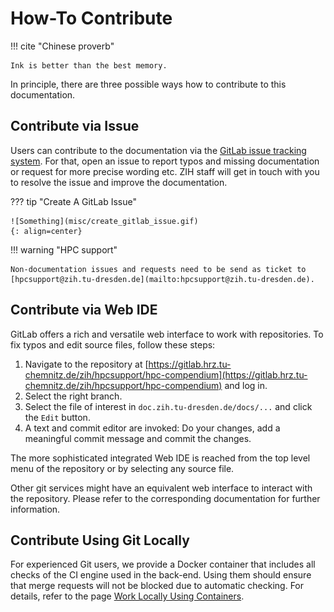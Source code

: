 # How-To Contribute

!!! cite "Chinese proverb"

    Ink is better than the best memory.

In principle, there are three possible ways how to contribute to this documentation.

## Contribute via Issue

Users can contribute to the documentation via the
[GitLab issue tracking system](https://gitlab.hrz.tu-chemnitz.de/zih/hpcsupport/hpc-compendium/-/issues).
For that, open an issue to report typos and missing documentation or request for more precise
wording etc. ZIH staff will get in touch with you to resolve the issue and improve the
documentation.

??? tip "Create A GitLab Issue"

    ![Something](misc/create_gitlab_issue.gif)
    {: align=center}

!!! warning "HPC support"

    Non-documentation issues and requests need to be send as ticket to
    [hpcsupport@zih.tu-dresden.de](mailto:hpcsupport@zih.tu-dresden.de).

## Contribute via Web IDE

GitLab offers a rich and versatile web interface to work with repositories. To fix typos and edit
source files, follow these steps:

1. Navigate to the repository at
[https://gitlab.hrz.tu-chemnitz.de/zih/hpcsupport/hpc-compendium](https://gitlab.hrz.tu-chemnitz.de/zih/hpcsupport/hpc-compendium)
and log in.
1. Select the right branch.
1. Select the file of interest in `doc.zih.tu-dresden.de/docs/...` and click the `Edit` button.
1. A text and commit editor are invoked: Do your changes, add a meaningful commit message and commit
   the changes.

The more sophisticated integrated Web IDE is reached from the top level menu of the repository or
by selecting any source file.

Other git services might have an equivalent web interface to interact with the repository. Please
refer to the corresponding documentation for further information.

## Contribute Using Git Locally

For experienced Git users, we provide a Docker container that includes all checks of the CI engine
used in the back-end. Using them should ensure that merge requests will not be blocked
due to automatic checking.
For details, refer to the page [Work Locally Using Containers](contribute_container.md).
